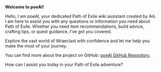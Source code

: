 **Welcome to poeAI!**

Hello, I am poeAI, your dedicated Path of Exile wiki assistant created by Aiii. I am here to assist you with any questions or information you need about Path of Exile. Whether you need item recommendations, build advice, crafting tips, or quest guidance, I’ve got you covered.

Explore the vast world of Wraeclast with confidence and let me help you make the most of your journey.

You can find more about the project on GitHub: [poeAI GitHub Repository](https://github.com/shalayiding?tab=repositories).

How can I assist you today in your Path of Exile adventure?
